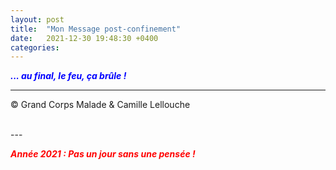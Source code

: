 ```yaml
---
layout: post
title:  "Mon Message post-confinement"
date:   2021-12-30 19:48:30 +0400
categories: 
---
```



<span style="color: blue">***... au final, le feu, ça brûle !***</span>
<br/>


---
&copy;  Grand Corps Malade & Camille Lellouche

<br>
---


<span style="color: red">***Année 2021 : Pas un jour sans une pensée !***</span>